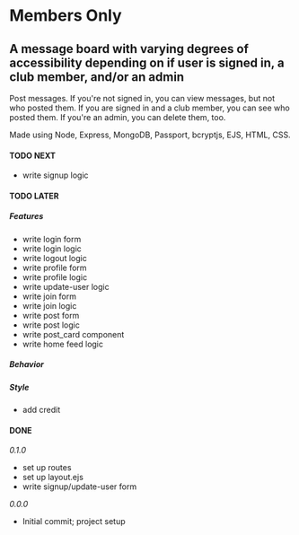 # Members Only

## A message board with varying degrees of accessibility depending on if user is signed in, a club member, and/or an admin

Post messages. If you're not signed in, you can view messages, but not who posted them. If you are signed in and a club member, you can see who posted them. If you're an admin, you can delete them, too.

Made using Node, Express, MongoDB, Passport, bcryptjs, EJS, HTML, CSS.

#### TODO NEXT

- write signup logic

#### TODO LATER

##### Features

- write login form
- write login logic
- write logout logic
- write profile form
- write profile logic
- write update-user logic
- write join form
- write join logic
- write post form
- write post logic
- write post_card component
- write home feed logic

##### Behavior

##### Style

- add credit

#### DONE

_0.1.0_

- set up routes
- set up layout.ejs
- write signup/update-user form

_0.0.0_

- Initial commit; project setup
